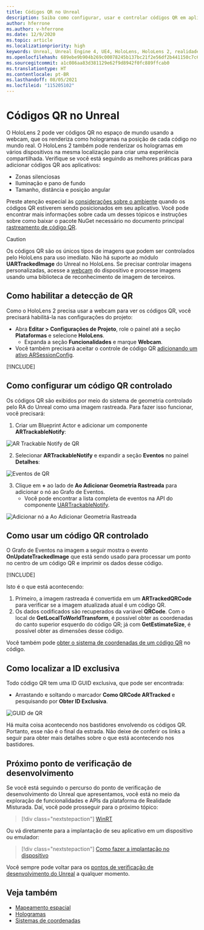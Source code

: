 ```yaml
---
title: Códigos QR no Unreal
description: Saiba como configurar, usar e controlar códigos QR em aplicativos de realidade misturada no Unreal.
author: hferrone
ms.author: v-hferrone
ms.date: 12/9/2020
ms.topic: article
ms.localizationpriority: high
keywords: Unreal, Unreal Engine 4, UE4, HoloLens, HoloLens 2, realidade misturada, desenvolvimento, recursos, documentação, guias, hologramas, códigos qr, headset de realidade misturada, headset do windows mixed reality, headset de realidade virtual
ms.openlocfilehash: 689ebe9b904b269c00078245b137bc21f2e56df2b441150c7c6b18c179ac51f4
ms.sourcegitcommit: a1c086aa83d381129e62f9d8942f0fc889ffcab0
ms.translationtype: HT
ms.contentlocale: pt-BR
ms.lasthandoff: 08/05/2021
ms.locfileid: "115205102"
---
```

# <a name="qr-codes-in-unreal"></a>Códigos QR no Unreal

O HoloLens 2 pode ver códigos QR no espaço de mundo usando a webcam, que os renderiza como hologramas na posição de cada código no mundo real. O HoloLens 2 também pode renderizar os hologramas em vários dispositivos na mesma localização para criar uma experiência compartilhada. Verifique se você está seguindo as melhores práticas para adicionar códigos QR aos aplicativos:

- Zonas silenciosas
- Iluminação e pano de fundo
- Tamanho, distância e posição angular

Preste atenção especial às [considerações sobre o ambiente](/hololens/hololens-environment-considerations) quando os códigos QR estiverem sendo posicionados em seu aplicativo. Você pode encontrar mais informações sobre cada um desses tópicos e instruções sobre como baixar o pacote NuGet necessário no documento principal [rastreamento de código QR](../platform-capabilities-and-apis/qr-code-tracking.md).

> [!CAUTION]
> Os códigos QR são os únicos tipos de imagens que podem ser controlados pelo HoloLens para uso imediato. Não há suporte ao módulo **UARTrackedImage** do Unreal no HoloLens. Se precisar controlar imagens personalizadas, acesse a [webcam](unreal-hololens-camera.md) do dispositivo e processe imagens usando uma biblioteca de reconhecimento de imagem de terceiros. 

## <a name="enabling-qr-detection"></a>Como habilitar a detecção de QR

Como o HoloLens 2 precisa usar a webcam para ver os códigos QR, você precisará habilitá-la nas configurações do projeto:
- Abra **Editar > Configurações de Projeto**, role o painel até a seção **Plataformas** e selecione **HoloLens**.
    + Expanda a seção **Funcionalidades** e marque **Webcam**.  
- Você também precisará aceitar o controle de código QR [adicionando um ativo ARSessionConfig](/windows/mixed-reality/unreal-uxt-ch3#adding-the-session-asset).

[!INCLUDE[](includes/tabs-qr-codes-1.md)]

## <a name="setting-up-a-tracked-qr-code"></a>Como configurar um código QR controlado

Os códigos QR são exibidos por meio do sistema de geometria controlado pelo RA do Unreal como uma imagem rastreada. Para fazer isso funcionar, você precisará:
1. Criar um Blueprint Actor e adicionar um componente **ARTrackableNotify**:

![AR Trackable Notify de QR](images/unreal-spatialmapping-artrackablenotify.PNG)

2. Selecionar **ARTrackableNotify** e expandir a seção **Eventos** no painel **Detalhes**:

![Eventos de QR](images/unreal-spatialmapping-events.PNG)

3. Clique em **+** ao lado de **Ao Adicionar Geometria Rastreada** para adicionar o nó ao Grafo de Eventos.
    - Você pode encontrar a lista completa de eventos na API do componente [UARTrackableNotify](https://docs.unrealengine.com/API/Runtime/AugmentedReality/UARTrackableNotifyComponent/index.html).

![Adicionar nó a Ao Adicionar Geometria Rastreada](images/unreal-qr-codes-tracked-geometry.png)

## <a name="using-a-tracked-qr-code"></a>Como usar um código QR controlado

O Grafo de Eventos na imagem a seguir mostra o evento **OnUpdateTrackedImage** que está sendo usado para processar um ponto no centro de um código QR e imprimir os dados desse código.

[!INCLUDE[](includes/tabs-qr-codes-2.md)]

Isto é o que está acontecendo:
1. Primeiro, a imagem rastreada é convertida em um **ARTrackedQRCode** para verificar se a imagem atualizada atual é um código QR.  
2. Os dados codificados são recuperados da variável **QRCode**. Com o local de **GetLocalToWorldTransform**, é possível obter as coordenadas do canto superior esquerdo do código QR; já com **GetEstimateSize**, é possível obter as dimensões desse código.

Você também pode [obter o sistema de coordenadas de um código QR](/windows/mixed-reality/qr-code-tracking#getting-the-coordinate-system-for-a-qr-code) no código.

## <a name="finding-the-unique-id"></a>Como localizar a ID exclusiva

Todo código QR tem uma ID GUID exclusiva, que pode ser encontrada:
- Arrastando e soltando o marcador **Como QRCode ARTracked** e pesquisando por **Obter ID Exclusiva**.

![GUID de QR](images/unreal-qr-guid.PNG)

Há muita coisa acontecendo nos bastidores envolvendo os códigos QR. Portanto, esse não é o final da estrada. Não deixe de conferir os links a seguir para obter mais detalhes sobre o que está acontecendo nos bastidores.

## <a name="next-development-checkpoint"></a>Próximo ponto de verificação de desenvolvimento

Se você está seguindo o percurso do ponto de verificação de desenvolvimento do Unreal que apresentamos, você está no meio da exploração de funcionalidades e APIs da plataforma de Realidade Misturada. Daí, você pode prosseguir para o próximo tópico:

> [!div class="nextstepaction"]
> [WinRT](unreal-winRT.md)

Ou vá diretamente para a implantação de seu aplicativo em um dispositivo ou emulador:

> [!div class="nextstepaction"]
> [Como fazer a implantação no dispositivo](unreal-deploying.md)

Você sempre pode voltar para os [pontos de verificação de desenvolvimento do Unreal](unreal-development-overview.md#3-advanced-features) a qualquer momento.

## <a name="see-also"></a>Veja também
* [Mapeamento espacial](../../design/spatial-mapping.md)
* [Hologramas](../../discover/hologram.md)
* [Sistemas de coordenadas](../../design/coordinate-systems.md)